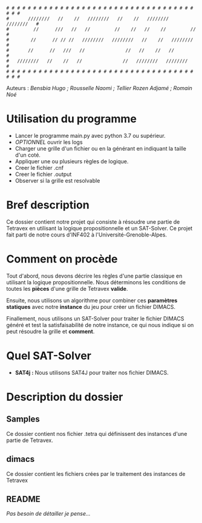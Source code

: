     # # # # # # # # # # # # # # # # # # # # # # # # # # # # # # # # # # # # # #
    #       ////////   //    //   ////////   //    //   ////////   ////////   #
    #         //      ///   //   //         //    //   //    //         //    #
    #        //      // // //   ////////   ////////   //    //   ////////     #
    #       //      //   ///   //               //   //    //   //            #
    #   ////////   //    //   //               //   ////////   ////////       #
    # # # # # # # # # # # # # # # # # # # # # # # # # # # # # # # # # # # # # #

Auteurs : _Bensbia Hugo ; Rousselle Naomi ; Tellier Rozen Adjamé ; Romain Noé_

# Utilisation du programme

- Lancer le programme main.py avec python 3.7 ou supérieur.
- *OPTIONNEL* ouvrir les logs
- Charger une grille d'un fichier ou en la générant en indiquant la taille d'un coté.
- Appliquer une ou plusieurs règles de logique.
- Creer le fichier .cnf
- Creer le fichier .output
- Observer si la grille est resolvable

# Bref description

Ce dossier contient notre projet qui consiste à résoudre une partie de Tetravex en utilisant la logique propositionnelle et un SAT-Solver. Ce projet fait parti de notre cours d'INF402 à l'Université-Grenoble-Alpes.

# Comment on procède

Tout d'abord, nous devons décrire les règles d'une partie classique en utilisant la logique propositionnelle. Nous déterminons les conditions de toutes les **pièces** d'une grille de Tetravex **valide**.

Ensuite, nous utilisons un algorithme pour combiner ces **paramètres statiques** avec notre **instance** du jeu pour créer un fichier DIMACS.

Finallement, nous utilisons un SAT-Solver pour traiter le fichier DIMACS généré et test la satisfaisabilité de notre instance, ce qui nous indique si on peut résoudre la grille et **comment**.
 
# Quel SAT-Solver

- **SAT4j :** Nous utilisons SAT4J pour traiter nos fichier DIMACS.

# Description du dossier

## Samples

Ce dossier contient nos fichier .tetra qui définissent des instances d'une partie de Tetravex.

## dimacs

Ce dossier contient les fichiers crées par le traitement des instances de Tetravex

## README

*Pas besoin de détailler je pense...*
